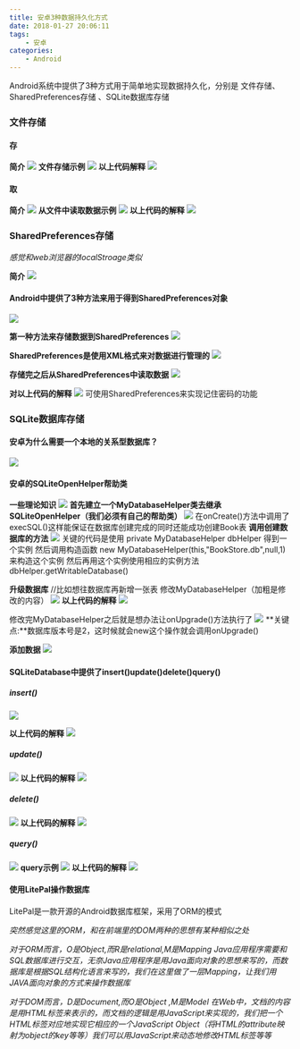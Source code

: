 ```yaml
---
title: 安卓3种数据持久化方式
date: 2018-01-27 20:06:11
tags:
    - 安卓
categories:
    - Android
---
```

Android系统中提供了3种方式用于简单地实现数据持久化，分别是 文件存储、SharedPreferences存储
、SQLite数据库存储

<!--more-->

### 文件存储

#### 存

**简介**
![](https://raw.githubusercontent.com/caistrong/Blog/master/_posts/android-localdata/fileintro.png)
**文件存储示例**
![](https://raw.githubusercontent.com/caistrong/Blog/master/_posts/android-localdata/file1.png)
**以上代码解释**
![](https://raw.githubusercontent.com/caistrong/Blog/master/_posts/android-localdata/file2.png)
#### 取
**简介**
![](https://raw.githubusercontent.com/caistrong/Blog/master/_posts/android-localdata/file3.png)
**从文件中读取数据示例**
![](https://raw.githubusercontent.com/caistrong/Blog/master/_posts/android-localdata/file4.png)
**以上代码的解释**
![](https://raw.githubusercontent.com/caistrong/Blog/master/_posts/android-localdata/file5.png)

### SharedPreferences存储
*感觉和web浏览器的localStroage类似*

**简介**
![](https://raw.githubusercontent.com/caistrong/Blog/master/_posts/android-localdata/sp0.png)
#### Android中提供了3种方法来用于得到SharedPreferences对象
![](https://raw.githubusercontent.com/caistrong/Blog/master/_posts/android-localdata/sp1.png)

**第一种方法来存储数据到SharedPreferences**
![](https://raw.githubusercontent.com/caistrong/Blog/master/_posts/android-localdata/sp2.png)

**SharedPreferences是使用XML格式来对数据进行管理的**
![](https://raw.githubusercontent.com/caistrong/Blog/master/_posts/android-localdata/sp3.png)

**存储完之后从SharedPreferences中读取数据**
![](https://raw.githubusercontent.com/caistrong/Blog/master/_posts/android-localdata/sp4.png)

**对以上代码的解释**
![](https://raw.githubusercontent.com/caistrong/Blog/master/_posts/android-localdata/sp5.png)
可使用SharedPreferences来实现记住密码的功能

### SQLite数据库存储

#### 安卓为什么需要一个本地的关系型数据库？
![](https://raw.githubusercontent.com/caistrong/Blog/master/_posts/android-localdata/sqlite0.png)

#### 安卓的SQLiteOpenHelper帮助类
**一些理论知识**
![](https://raw.githubusercontent.com/caistrong/Blog/master/_posts/android-localdata/sqlite1.png)
**首先建立一个MyDatabaseHelper类去继承SQLiteOpenHelper（我们必须有自己的帮助类）**
![](https://raw.githubusercontent.com/caistrong/Blog/master/_posts/android-localdata/sqlite2.png)
在onCreate()方法中调用了execSQL()这样能保证在数据库创建完成的同时还能成功创建Book表
**调用创建数据库的方法**
![](https://raw.githubusercontent.com/caistrong/Blog/master/_posts/android-localdata/sqlite3.png)
关键的代码是使用
private MyDatabaseHelper dbHelper
得到一个实例
然后调用构造函数
new MyDatabaseHelper(this,"BookStore.db",null,1)
来构造这个实例
然后再用这个实例使用相应的实例方法dbHelper.getWritableDatabase()

**升级数据库**
//比如想往数据库再新增一张表
修改MyDatabaseHelper（加粗是修改的内容）
![](https://raw.githubusercontent.com/caistrong/Blog/master/_posts/android-localdata/sqlite4.png)
**以上代码的解释**
![](https://raw.githubusercontent.com/caistrong/Blog/master/_posts/android-localdata/sqlite5.png)

修改完MyDatabaseHelper之后就是想办法让onUpgrade()方法执行了
![](https://raw.githubusercontent.com/caistrong/Blog/master/_posts/android-localdata/sqlite6.png)
**关键点:**数据库版本号是2，这时候就会new这个操作就会调用onUpgrade()

**添加数据**
![](https://raw.githubusercontent.com/caistrong/Blog/master/_posts/android-localdata/sqlite7.png)
#### SQLiteDatabase中提供了insert()update()delete()query()

##### insert()
![](https://raw.githubusercontent.com/caistrong/Blog/master/_posts/android-localdata/sqlite8.png)

**以上代码的解释**
![](https://raw.githubusercontent.com/caistrong/Blog/master/_posts/android-localdata/sqlite9.png)
##### update()
![](https://raw.githubusercontent.com/caistrong/Blog/master/_posts/android-localdata/sqlite10.png)
**以上代码的解释**
![](https://raw.githubusercontent.com/caistrong/Blog/master/_posts/android-localdata/sqlite11.png)
##### delete()
![](https://raw.githubusercontent.com/caistrong/Blog/master/_posts/android-localdata/sqlite12.png)
**以上代码的解释**
![](https://raw.githubusercontent.com/caistrong/Blog/master/_posts/android-localdata/sqlite13.png)
##### query()
![](https://raw.githubusercontent.com/caistrong/Blog/master/_posts/android-localdata/sqlite14.png)
**query示例**
![](https://raw.githubusercontent.com/caistrong/Blog/master/_posts/android-localdata/sqlite15.png)
**以上代码的解释**
![](https://raw.githubusercontent.com/caistrong/Blog/master/_posts/android-localdata/sqlite16.png)

#### 使用LitePal操作数据库
LitePal是一款开源的Android数据库框架，采用了ORM的模式

*突然感觉这里的ORM，和在前端里的DOM两种的思想有某种相似之处*

*对于ORM而言，O是Object,而R是relational,M是Mapping
Java应用程序需要和SQL数据库进行交互，无奈Java应用程序是用Java面向对象的思想来写的，而数据库是根据SQL结构化语言来写的，我们在这里做了一层Mapping，让我们用JAVA面向对象的方式来操作数据库*

*对于DOM而言，D是Document,而O是Object ,M是Model
在Web中，文档的内容是用HTML标签来表示的，而文档的逻辑是用JavaScript来实现的，我们把一个HTML标签对应地实现它相应的一个JavaScript Object（将HTML的attribute映射为object的key等等）我们可以用JavaScript来动态地修改HTML标签等等*
